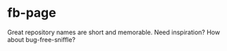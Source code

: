 # fb-page
Great repository names are short and memorable. Need inspiration? How about bug-free-sniffle?
